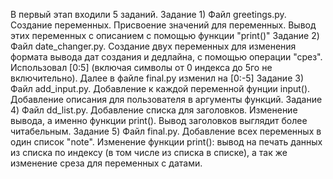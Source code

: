 В первый этап входили 5 заданий.
Задание 1) Файл greetings.py. Создание переменных. Присвоение значений для переменных. Вывод этих переменных с описанием с помощью функции "print()"
Задание 2) Файл date_changer.py. Создание двух переменных для изменения формата вывода дат создания и дедлайна, с помощью операции "срез". Использовал [0:5]
    (включая символы от 0 индекса до 5го не включительно). Далее в файле final.py изменил на [0:-5]
Задание 3) Файл add_input.py. Добавление к каждой переменной фунции input(). Добавление описания для пользователя в аргументы функций.
Задание 4) Файл dd_list.py. Добавление списка для заголовков. Изменение вывода, а именно функции print(). Вывод заголовков выглядит более читабельным.
Задание 5) Файл final.py. Добавление всех переменных в один список "note". Изменение функции print(): вывод на печать данных из списка по индексу (в том числе из списка в списке),
     а так же изменение среза для переменных с датами.
